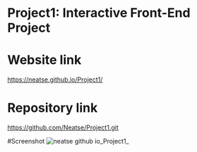 # Project1: Interactive Front-End Project

# Website link
https://neatse.github.io/Project1/

# Repository link
https://github.com/Neatse/Project1.git

#Screenshot
![neatse github io_Project1_](https://user-images.githubusercontent.com/116979866/210287357-ecceb474-2a97-4126-bde3-07927a9065df.png)
